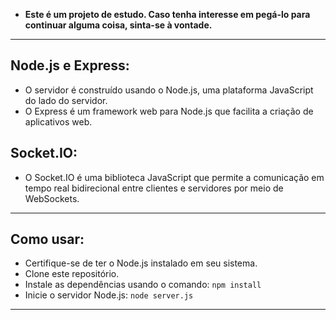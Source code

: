 
 * **Este é um projeto de estudo. Caso tenha interesse em pegá-lo para continuar alguma coisa, sinta-se à vontade.** 
  ---
 ## Node.js e Express:
 - O servidor é construído usando o Node.js, uma plataforma JavaScript do lado do servidor.
 - O Express é um framework web para Node.js que facilita a criação de aplicativos web.
 ## Socket.IO:
  - O Socket.IO é uma biblioteca JavaScript que permite a comunicação em tempo real bidirecional entre clientes e servidores por meio de WebSockets.

 ---
 
 ## Como usar:
 
<p>
  
- Certifique-se de ter o Node.js instalado em seu sistema.
- Clone este repositório.
- Instale as dependências usando o comando: ```npm install```
- Inicie o servidor Node.js: ```node server.js```
---
